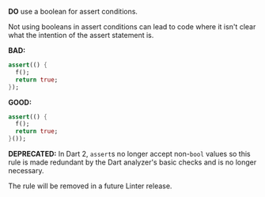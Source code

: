 
**DO** use a boolean for assert conditions.

Not using booleans in assert conditions can lead to code where it isn't clear
what the intention of the assert statement is.

**BAD:**
```dart
assert(() {
  f();
  return true;
});
```

**GOOD:**
```dart
assert(() {
  f();
  return true;
}());
```

**DEPRECATED:** In Dart 2, `assert`s no longer accept  non-`bool` values so this
rule is made redundant by the Dart analyzer's basic checks and is no longer
necessary.
 
The rule will be removed in a future Linter release.
